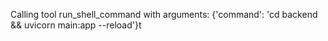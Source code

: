 Calling tool run_shell_command with arguments: {'command': 'cd backend && uvicorn main:app --reload'}t